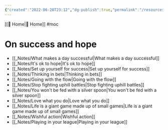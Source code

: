 ```yaml
---
{"created":"2022-06-28T23:12","dg-publish":true,"permalink":"/resources/mo-cs/success-and-hope-mo-c/","dgPassFrontmatter":true,"updated":"2025-01-19T22:16:26.350+01:00"}
---
```


[[ Home\| Home]] #moc 

# On success and hope
- [[_Notes/What makes a day successful\|What makes a day successful]]
- [[_Notes/It's ok to hope\|It's ok to hope]]
- [[_Notes/Set up yourself for success\|Set up yourself for success]] 
- [[_Notes/Thinking in bets\|Thinking in bets]]
- [[_Notes/Going with the flow\|Going with the flow]]
- [[_Notes/Stop fighting uphill battles\|Stop fighting uphill battles]]
- [[_Notes/You won't be fed with a silver spoon\|You won't be fed with a silver spoon]] 
- [[_Notes/Love what you do\|Love what you do]]
- [[_Notes/Life is a giant game made up of small games\|Life is a giant game made up of small games]]
- [[_Notes/Wishful action\|Wishful action]]
- [[_Notes/Playing in your league\|Playing in your league]]